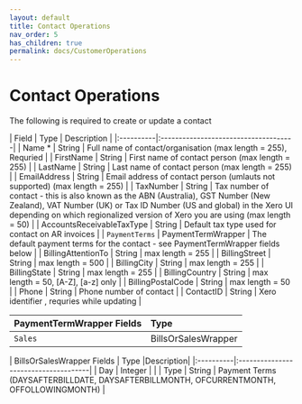 ```yaml
---
layout: default
title: Contact Operations
nav_order: 5
has_children: true
permalink: docs/CustomerOperations
---
```


# Contact Operations


The following is required to create or update a contact

| Field  | Type                          | Description |
|:----------|:-------------------------------------|
| Name *    | String | Full name of contact/organisation (max length = 255), Requried  |
| FirstName | String | First name of contact person (max length = 255)                 |
| LastName  | String | Last name of contact person (max length = 255)              |
| EmailAddress  | String | Email address of contact person (umlauts not supported) (max length = 255)             |
| TaxNumber | String | Tax number of contact - this is also known as the ABN (Australia), GST Number (New Zealand), VAT Number (UK) or Tax ID Number (US and global) in the Xero UI depending on which regionalized version of Xero you are using (max length = 50)                |
| AccountsReceivableTaxType      | String | Default tax type used for contact on AR invoices              |
| `PaymentTerms`      | PaymentTermWrapper | The default payment terms for the contact - see  PaymentTermWrapper fields below             |
| BillingAttentionTo      | String | max length = 255              |
| BillingStreet      | String | max length = 500              |
| BillingCity       | String | max length = 255              |
| BillingState      | String | max length = 255              |
| BillingCountry      | String | max length = 50, [A-Z], [a-z] only              |
| BillingPostalCode      | String | max length = 50             |
| Phone      |        String | Phone number of contact       |
| ContactID      | String | Xero identifier , requries while updating            |


| PaymentTermWrapper Fields  | Type                          |
|:----------|:-------------------------------------|
| `Sales`      | BillsOrSalesWrapper   |

| BillsOrSalesWrapper Fields  | Type |Description| 
|:----------|:-------------------------------------|
| Day       |   Integer | |
| Type       | String | Payment Terms (DAYSAFTERBILLDATE, DAYSAFTERBILLMONTH, OFCURRENTMONTH, OFFOLLOWINGMONTH)  |
